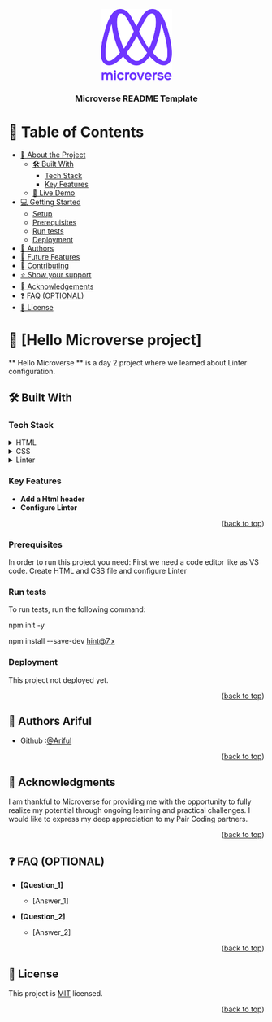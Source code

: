 <a name="readme-top"></a>

<div align="center">
  
  <img src="murple_logo.png" alt="logo" width="140"  height="auto" />
  <br/>

  <h3><b>Microverse README Template</b></h3>

</div>

# 📗 Table of Contents

- [📖 About the Project](#about-project)
  - [🛠 Built With](#built-with)
    - [Tech Stack](#tech-stack)
    - [Key Features](#key-features)
  - [🚀 Live Demo](#live-demo)
- [💻 Getting Started](#getting-started)
  - [Setup](#setup)
  - [Prerequisites](#prerequisites)
  - [Run tests](#run-tests)
  - [Deployment](#deployment)
- [👥 Authors](#authors)
- [🔭 Future Features](#future-features)
- [🤝 Contributing](#contributing)
- [⭐️ Show your support](#support)
- [🙏 Acknowledgements](#acknowledgements)
- [❓ FAQ (OPTIONAL)](#faq)
- [📝 License](#license)



# 📖 [Hello Microverse project] <a name="about-project"></a>



** Hello Microverse ** is a day 2 project where we learned about Linter configuration.

## 🛠 Built With <a name="built-with"></a>

### Tech Stack <a name="tech-stack"></a>

    

<details>
  <summary>HTML</summary>
  <ul>
    <li><a href="#">html</a></li>
  </ul>
</details>

<details>
  <summary>CSS</summary>
  <ul>
    <li><a href="#">css</a></li>
  </ul>
</details>

<details>
<summary>Linter</summary>
  <ul>
    <li><a href="#">linter</a></li>
  </ul>
</details>

### Key Features <a name="key-features"></a>

- **Add a Html header**
- **Configure Linter**

<p align="right">(<a href="#readme-top">back to top</a>)</p>

### Prerequisites

In order to run this project you need:
  First we need a code editor like as VS code.
  Create HTML and CSS file and configure Linter

### Run tests

To run tests, run the following command:
 
  npm init -y
  
  npm install --save-dev hint@7.x
  
### Deployment

This project not deployed yet.


<p align="right">(<a href="#readme-top">back to top</a>)</p>


## 👥 Authors <a name="authors">Ariful</a>
    
 - Github :[@Ariful](https://github.com/ariful04)

<p align="right">(<a href="#readme-top">back to top</a>)</p>

## 🙏 Acknowledgments <a name="acknowledgements"></a>
    
I am thankful to Microverse for providing me with the opportunity to fully realize my potential through ongoing learning and     practical challenges. I would like to express my deep appreciation to my Pair Coding partners.
   
<p align="right">(<a href="#readme-top">back to top</a>)</p>


## ❓ FAQ (OPTIONAL) <a name="faq"></a>

- **[Question_1]**

  - [Answer_1]

- **[Question_2]**

  - [Answer_2]

<p align="right">(<a href="#readme-top">back to top</a>)</p>


## 📝 License <a name="license"></a>

 This project is [MIT](./LICENSE) licensed.

<p align="right">(<a href="#readme-top">back to top</a>)</p>
